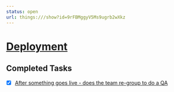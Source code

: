 ```yaml
---
status: open
url: things:///show?id=9rFBMggyV5Ms9ugrb2wXkz
---
```


# [Deployment](things:///show?id=9rFBMggyV5Ms9ugrb2wXkz)

## Completed Tasks

- [x] [After something goes live - does the team re-group to do a QA ](things:///show?id=7KKuebU6Y4Z6GwsBHj8CPB)